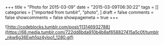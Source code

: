 +++
title = "Photo for 2015-03-09"
date = "2015-03-09T06:30:22"
tags = []
categories = ["imported from tumblr", "photo", ]
draft = false
comments = false
showcomments = false
showpagemeta = true
+++

![http://codeblocks.tumblr.com/post/113146932788](https://68.media.tumblr.com/722dd8bda910b4b8af658827415a5c0f/tumblr_nkw6g36Ewh1qz4yloo1_1280.gif) <br /> 